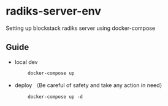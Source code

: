 
# radiks-server-env

Setting up blockstack radiks server using docker-compose


## Guide

* local dev
```
        docker-compose up 
```

* deploy （Be careful of safety and take any action in need）

```
        docker-compose up -d

```
